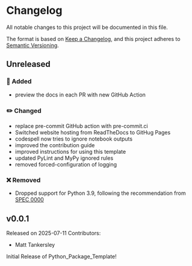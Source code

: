 # Changelog

All notable changes to this project will be documented in this file.

The format is based on [Keep a Changelog](https://keepachangelog.com/en/1.1.0/),
and this project adheres to [Semantic Versioning](https://semver.org/spec/v2.0.0.html).

## Unreleased

### 🚀 Added
- preview the docs in each PR with new GitHub Action

### ✏️ Changed
- replace pre-commit GitHub action with pre-commit.ci
- Switched website hosting from ReadTheDocs to GitHug Pages
- codespell now tries to ignore notebook outputs
- improved the contribution guide
- improved instructions for using this template
- updated PyLint and MyPy ignored rules
- removed forced-configuration of logging

### ❌ Removed
- Dropped support for Python 3.9, following the recommendation from [SPEC 0000](https://scientific-python.org/specs/spec-0000/)

<!--
Below is an example for a release

## v0.0.1
Released on 2025-06-04
Contributors:
- author1
- author2

### 🚀 Added
- function `function2` for calculating something important.

### ✏️ Changed
- Changed the lower bounds on the pandas dependency from v1.5 to v1.2.

### ⚠️ Deprecated
- marked `function1` as deprecated, used the new `function2` instead.

### ❌ Removed
- removed the previously deprecated `function0`.

### 🐛 Fixed
- fixed a bug in `function1` which cause some error.

### 🛡️ Security
- removed a password from the code.

-->


## v0.0.1
Released on 2025-07-11
Contributors:
- Matt Tankersley

Initial Release of Python_Package_Template!
